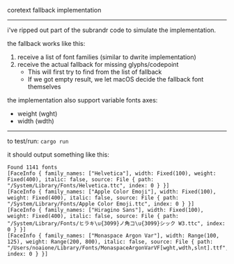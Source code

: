 coretext fallback implementation

---

i've ripped out part of the subrandr code to simulate the implementation.

the fallback works like this:
1. receive a list of font families (similar to dwrite implementation)
2. receive the actual fallback for missing glyphs/codepoint
   - This will first try to find from the list of fallback
   - If we got empty result, we let macOS decide the fallback font themselves

the implementation also support variable fonts axes:
- weight (wght)
- width (wdth)

---

to test/run: `cargo run`

it should output something like this:
```
Found 1141 fonts
[FaceInfo { family_names: ["Helvetica"], width: Fixed(100), weight: Fixed(400), italic: false, source: File { path: "/System/Library/Fonts/Helvetica.ttc", index: 0 } }]
[FaceInfo { family_names: ["Apple Color Emoji"], width: Fixed(100), weight: Fixed(400), italic: false, source: File { path: "/System/Library/Fonts/Apple Color Emoji.ttc", index: 0 } }]
[FaceInfo { family_names: ["Hiragino Sans"], width: Fixed(100), weight: Fixed(400), italic: false, source: File { path: "/System/Library/Fonts/ヒラキ\u{3099}ノ角コ\u{3099}シック W3.ttc", index: 0 } }]
[FaceInfo { family_names: ["Monaspace Argon Var"], width: Range(100, 125), weight: Range(200, 800), italic: false, source: File { path: "/Users/noaione/Library/Fonts/MonaspaceArgonVarVF[wght,wdth,slnt].ttf", index: 0 } }]
```
